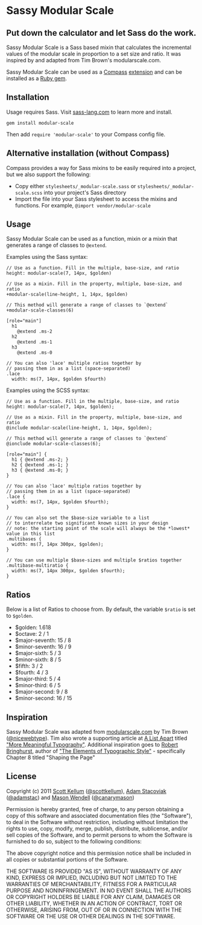 # Sassy Modular Scale

## Put down the calculator and let Sass do the work.

Sassy Modular Scale is a Sass based mixin that calculates the incremental values of the modular scale in proportion to a set size and ratio. It was inspired by and adapted from Tim Brown's modularscale.com.

Sassy Modular Scale can be used as a [Compass](http://compass-style.org/) [extension](http://compass-style.org/help/tutorials/extensions/) and can be installed as a [Ruby gem](https://rubygems.org/gems/modular-scale).

## Installation

Usage requires Sass. Visit [sass-lang.com](http://sass-lang.com) to learn more and install.

`gem install modular-scale`

Then add `require 'modular-scale'` to your Compass config file.

## Alternative installation (without Compass)

Compass provides a way for Sass mixins to be easily required into a project, but we also support the following:

* Copy either `stylesheets/_modular-scale.sass` or `stylesheets/_modular-scale.scss` into your project's Sass directory
* Import the file into your Sass stylesheet to access the mixins and functions. For example, `@import vendor/modular-scale`

## Usage

Sassy Modular Scale can be used as a function, mixin or a mixin that generates a range of classes to `@extend`.

Examples using the Sass syntax:

    // Use as a function. Fill in the multiple, base-size, and ratio
    height: modular-scale(7, 14px, $golden)
    
    // Use as a mixin. Fill in the property, multiple, base-size, and ratio
    +modular-scale(line-height, 1, 14px, $golden)
    
    // This method will generate a range of classes to `@extend`
    +modular-scale-classes(6)

    [role="main"]
      h1
        @extend .ms-2
      h2
        @extend .ms-1
      h3
        @extend .ms-0
        
    // You can also 'lace' multiple ratios together by 
    // passing them in as a list (space-separated)
    .lace
      width: ms(7, 14px, $golden $fourth)

Examples using the SCSS syntax:

    // Use as a function. Fill in the multiple, base-size, and ratio
    height: modular-scale(7, 14px, $golden);
    
    // Use as a mixin. Fill in the property, multiple, base-size, and ratio
    @include modular-scale(line-height, 1, 14px, $golden);

    // This method will generate a range of classes to `@extend`
    @ionclude modular-scale-classes(6);

    [role="main"] {
      h1 { @extend .ms-2; }
      h2 { @extend .ms-1; }
      h3 { @extend .ms-0; }
    }
    
    // You can also 'lace' multiple ratios together by 
    // passing them in as a list (space-separated)
    .lace {
      width: ms(7, 14px, $golden $fourth);
    }
    
    // You can also set the $base-size variable to a list
    // to interrelate two significant known sizes in your design
    // note: the starting point of the scale will always be the *lowest* value in this list
    .multibases {
      width: ms(7, 14px 300px, $golden);
    }
      
    // You can use multiple $base-sizes and multiple $ratios together
    .multibase-multiratio {
      width: ms(7, 14px 300px, $golden $fourth);
    }
      

## Ratios

Below is a list of Ratios to choose from. By default, the variable `$ratio` is set to `$golden`.

* $golden: 1.618
* $octave: 2 / 1
* $major-seventh: 15 / 8
* $minor-seventh: 16 / 9
* $major-sixth: 5 / 3
* $minor-sixth: 8 / 5
* $fifth: 3 / 2
* $fourth: 4 / 3
* $major-third: 5 / 4
* $minor-third: 6 / 5
* $major-second: 9 / 8
* $minor-second: 16 / 15

## Inspiration

Sassy Modular Scale was adapted from [modularscale.com](http://modularscale.com/) by Tim Brown ([@nicewebtype](http://twitter.com/nicewebtype)). Tim also wrote a supporting article at [A List Apart](http://www.alistapart.com/) titled ["More Meaningful Typography"](http://www.alistapart.com/articles/more-meaningful-typography/). Additional inspiration goes to [Robert Bringhurst](http://en.wikipedia.org/wiki/Robert_Bringhurst), author of ["The Elements of Typographic Style"](http://en.wikipedia.org/wiki/The_Elements_of_Typographic_Style) - specifically Chapter 8 titled "Shaping the Page"

## License

Copyright (c) 2011 [Scott Kellum](http://www.scottkellum.com/) ([@scottkellum](http://twitter.com/scottkellum)), [Adam Stacoviak](http://adamstacoviak.com/) ([@adamstac](http://twitter.com/adamstac)) and [Mason Wendell](http://thecodingdesigner.com/) ([@canarymason](http://twitter.com/canarymason))

Permission is hereby granted, free of charge, to any person obtaining a copy of this software and associated documentation files (the "Software"), to deal in the Software without restriction, including without limitation the rights to use, copy, modify, merge, publish, distribute, sublicense, and/or sell copies of the Software, and to permit persons to whom the Software is furnished to do so, subject to the following conditions:

The above copyright notice and this permission notice shall be included in all copies or substantial portions of the Software.

THE SOFTWARE IS PROVIDED "AS IS", WITHOUT WARRANTY OF ANY KIND, EXPRESS OR IMPLIED, INCLUDING BUT NOT LIMITED TO THE WARRANTIES OF MERCHANTABILITY, FITNESS FOR A PARTICULAR PURPOSE AND NONINFRINGEMENT. IN NO EVENT SHALL THE AUTHORS OR COPYRIGHT HOLDERS BE LIABLE FOR ANY CLAIM, DAMAGES OR OTHER LIABILITY, WHETHER IN AN ACTION OF CONTRACT, TORT OR OTHERWISE, ARISING FROM, OUT OF OR IN CONNECTION WITH THE SOFTWARE OR THE USE OR OTHER DEALINGS IN THE SOFTWARE.